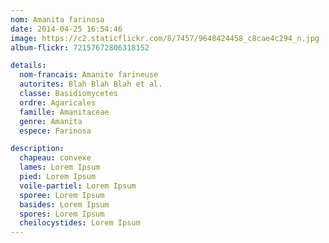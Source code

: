 ```yaml
---
nom: Amanita farinosa
date: 2014-04-25 16:54:46
image: https://c2.staticflickr.com/8/7457/9648424458_c8cae4c294_n.jpg
album-flickr: 72157672806318152

details:
  nom-francais: Amanite farineuse
  autorites: Blah Blah Blah et al.
  classe: Basidiomycetes
  ordre: Agaricales
  famille: Amanitaceae
  genre: Amanita
  espece: Farinosa

description:
  chapeau: convexe
  lames: Lorem Ipsum
  pied: Lorem Ipsum
  voile-partiel: Lorem Ipsum
  sporee: Lorem Ipsum
  basides: Lorem Ipsum
  spores: Lorem Ipsum
  cheilocystides: Lorem Ipsum
---
```

